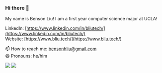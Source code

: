### Hi there 👋

My name is Benson Liu! I am a first year computer science major at UCLA!

LinkedIn: [https://www.linkedin.com/in/bliutech/](https://www.linkedin.com/in/bliutech/) \
Website: [https://www.bliu.tech/](https://www.bliu.tech/) 

📫 How to reach me: bensonhliu@gmail.com\
😄 Pronouns: he/him

<img align="left" src="https://github-readme-stats.vercel.app/api?username=bliutech&show_icons=true&count_private=true&theme=vue" />
<img align="left" src="https://github-readme-stats.vercel.app/api/top-langs/?username=bliutech&layout=compact&theme=vue" />


<!--
**bliutech/bliutech** is a ✨ _special_ ✨ repository because its `README.md` (this file) appears on your GitHub profile.

Here are some ideas to get you started:

- 🔭 I’m currently working on ...
- 🌱 I’m currently learning ...
- 👯 I’m looking to collaborate on ...
- 🤔 I’m looking for help with ...
- 💬 Ask me about ...
- 📫 How to reach me: ...
- 😄 Pronouns: ...
- ⚡ Fun fact: ...
-->
